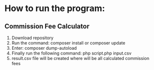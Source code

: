# How to run the program:

## Commission Fee Calculator

1. Download repository
2. Run the command: composer install or composer update
3. Enter: composer dump-autoload
4. Finally run the following command: 
php script.php input.csv
5. result.csv file will be created where will be all calculated commission fees





